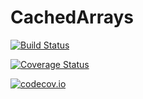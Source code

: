 # CachedArrays

[![Build Status](https://travis-ci.org/Evizero/CachedArrays.jl.svg?branch=master)](https://travis-ci.org/Evizero/CachedArrays.jl)

[![Coverage Status](https://coveralls.io/repos/Evizero/CachedArrays.jl/badge.svg?branch=master&service=github)](https://coveralls.io/github/Evizero/CachedArrays.jl?branch=master)

[![codecov.io](http://codecov.io/github/Evizero/CachedArrays.jl/coverage.svg?branch=master)](http://codecov.io/github/Evizero/CachedArrays.jl?branch=master)
